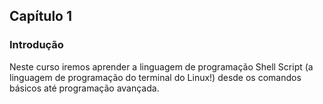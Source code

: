 ## Capítulo 1

### Introdução

Neste curso iremos aprender a linguagem de programação Shell Script (a linguagem de programação do terminal do Linux!) desde os comandos básicos até
programação avançada.
